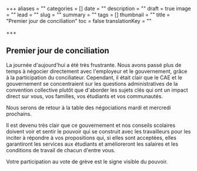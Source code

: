 +++
aliases = ""
categories = []
date = ""
description = ""
draft = true
image = ""
lead = ""
slug = ""
summary = ""
tags = []
thumbnail = ""
title = "Premier jour de conciliation"
toc = false
translationKey = ""

+++
## Premier jour de conciliation

La journée d'aujourd'hui a été très frustrante. Nous avons passé plus de temps à négocier directement avec l'employeur et le gouvernement, grâce à la participation du conciliateur. Cependant, il était clair que le CAE et le gouvernement se concentraient sur les questions administratives de la convention collective plutôt que d'aborder les sujets clés qui ont un impact direct sur vous, vos familles, vos étudiants et vos communautés.

Nous serons de retour à la table des négociations mardi et mercredi prochains.

Il est devenu très clair que ce gouvernement et nos conseils scolaires doivent voir et sentir le pouvoir qui se construit avec les travailleurs pour les inciter à répondre à vos propositions qui, si elles sont acceptées, elles garantiront les services aux étudiants et amélioreront les salaires et les conditions de travail de chacun d'entre vous.

Votre participation au vote de grève est le signe visible du pouvoir.